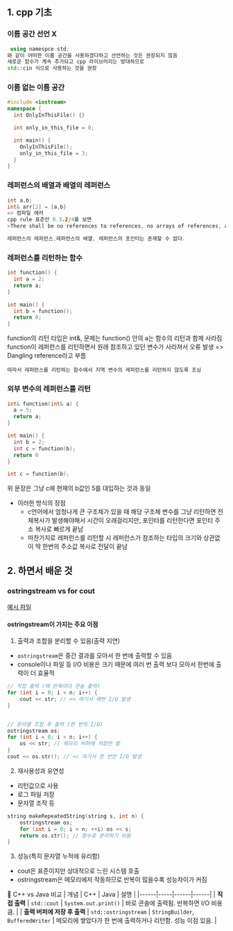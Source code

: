 ## 1. cpp 기초
### 이름 공간 선언 X
```cpp
 using namespce std; 
와 같이 어떠한 이름 공간을 사용하겠다하고 선언하는 것은 권장되지 않음
새로운 함수가 계속 추가되고 cpp 라이브러리는 방대하므로
std::cin 식으로 사용하는 것을 권장
```

### 이름 없는 이름 공간
```cpp
#include <iostream>
namespace {
  int OnlyInThisFile() {}

  int only_in_this_file = 0;

  int main() {
    OnlyInThisFile();
    only_in_this_file = 3;
  }
}
```
### 레퍼런스의 배열과 배열의 레퍼런스
```cpp
int a,b;
int& arr[2] = {a,b}
=> 컴파일 에러
cpp rule 표준안 8.3.2/4를 보면
>There shall be no references to references, no arrays of references, and no pointers to references

레퍼런스의 레퍼런스,레퍼런스의 배열, 레퍼런스의 포인터는 존재할 수 없다.
```

### 레퍼런스를 리턴하는 함수
```cpp
int function() {
  int a = 2;
  return a;
}

int main() {
  int b = function();
  return 0;
}
```

function의 리턴 타입은 int&, 문제는 function() 안의 a는 함수의 리턴과 함께 사라짐
function이 레퍼런스를 리턴하면서 원래 참조하고 있던 변수가 사라져서 오류 발생
=> Dangling reference라고 부름

`따라서 레퍼런스를 리턴하는 함수에서 지역 변수의 레퍼런스를 리턴하지 않도록 조심`

### 외부 변수의 레퍼런스를 리턴
```cpp
int& function(int& a) {
  a = 5;
  return a;
}

int main() {
  int b = 2;
  int c = function(b);
  return 0
}
```

```cpp
int c = function(b);
```

위 문장은 그냥 c에 현재의 b값인 5를 대입하는 것과 동일
- 이러한 방식의 장점
  - c언어에서 엄청나게 큰 구조체가 있을 때 해당 구조체 변수를 그냥 리턴하면 전체복사가 발생해야해서 시간이 오래걸리지만, 포인터를 리턴한다면 포인터 주소 복사로 빠르게 끝남
  - 마찬가지로 레퍼런스를 리턴할 시 레퍼런스가 참조하는 타입의 크기와 상관없이 딱 한번의 주소값 복사로 전달이 끝남

## 2. 하면서 배운 것
### ostringstream vs for cout
[예시 파일](./problem-solving/string_repeat.cpp)
#### ostringstream이 가지는 주요 이점
1. 출력과 조합을 분리할 수 있음(출력 지연)
 - `ostringstream`은 중간 결과를 모아서 한 번에 출력할 수 있음
 - console이나 파일 등 I/O 비용은 크기 때문에 여러 번 출력 보다 모아서 한번에 출력이 더 효율적
```cpp
// 직접 출력 (매 반복마다 콘솔 출력)
for (int i = 0; i < n; i++) {
    cout << str; // << 여기서 매번 I/O 발생
}


// 문자열 조합 후 출력 (한 번의 I/O)
ostringstream os;
for (int i = 0; i < n; i++) {
    os << str; // 메모리 버퍼에 저장만 함
}
cout << os.str(); // << 여기서 한 번만 I/O 발생

```
2. 재사용성과 유연성
- 리턴값으로 사용
- 로그 파일 저장
- 문자열 조작 등
```cpp
string makeRepeatedString(string s, int n) {
    ostringstream os;
    for (int i = 0; i < n; ++i) os << s;
    return os.str(); // 함수로 분리하기 쉬움
}

```
3. 성능(특히 문자열 누적에 유리함)
- cout은 표준이지만 상대적으로 느린 시스템 호출
- ostringstream은 메모리에저 작동하므로 반복이 많을수록 성능차이가 커짐

🔁 C++ vs Java 비교
| 개념 | C++ | Java | 설명 |
|------|-----|------|------|
| **직접 출력** | `std::cout` | `System.out.print()` | 바로 콘솔에 출력됨. 반복하면 I/O 비용 큼. |
| **출력 버퍼에 저장 후 출력** | `std::ostringstream` | `StringBuilder`, `BufferedWriter` | 메모리에 쌓았다가 한 번에 출력하거나 리턴함. 성능 이점 있음. |